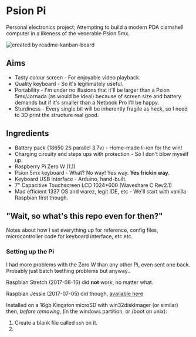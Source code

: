 # Psion Pi

Personal electronics project; Attempting to build a modern PDA clamshell computer in a likeness of the venerable Psion 5mx.

![created by readme-kanban-board](http://i.imgur.com/hrjrRvy.png)
<!---KANBAN
# To Do
- Battery protected/stepped-up/hooked up
- Case build
- Keyboard interface
- Port extensions
- PCB design/etching as needed

# In Progress
- LCD screen hooked up

# Done
- Bootable Pi
- Battery build
KANBAN--->

## Aims

- Tasty colour screen - For enjoyable video playback.
- Quality keyboard - So it's legitimately useful.
- Portability - I'm under no illusions that it'll be larger than a Psion 5mx/Jornada (as would be ideal) because of screen size and battery demands but if it's smaller than a Netbook Pro I'll be happy.
- Sturdiness - Every single bit will be inherently fragile as heck, so I need to 3D print the structure real good.

## Ingredients

- Battery pack (18650 2S parallel 3.7v) - Home-made li-ion for the win!
- Charging circuity and steps ups with protection - So I don't blow myself up.
- Raspberry Pi Zero W (1.1)
- Psion 5mx keyboard - What? No way! Yes way. **Yes frickin way**.
- Keyboard USB interface - Arduino, hand-built.
- 7" Capacitive Touchscreen LCD 1024*600 (Waveshare C Rev2.1)
- Mad efficient 1337 OS and warez, legit IDE, etc - We'll start with vanilla Raspbian first though.

## "Wait, so what's this repo even for then?"

Notes about how I set everything up for reference, config files, microcontroller code for keyboard interface, etc etc.

### Setting up the Pi

I had more problems with the Zero W than any other Pi, even sent one back. Probably just batch teething problems but anyway..

Raspbian Stretch (2017-08-16) did **not** work, no matter what.

Raspbian Jessie (2017-07-05) did though, [available here](https://downloads.raspberrypi.org/raspbian/images/raspbian-2017-07-05/)

Installed on a 16gb Kingston microSD with win32diskImager (or similar) then, *before removing*, (in the windows partition, or /boot on unix):
1. Create a blank file called `ssh` on it.
2.
